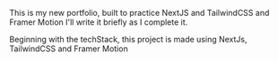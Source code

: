 This is my new portfolio, built to practice NextJS and TailwindCSS and Framer Motion
I'll write it briefly as I complete it.

Beginning with the techStack, this project is made using NextJs, TailwindCSS and Framer Motion

